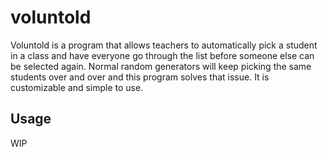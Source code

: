 # voluntold
Voluntold is a program that allows teachers to automatically pick a student in a class and have everyone go through the list before someone else can be selected again.  Normal random generators will keep picking the same students over and over and this program solves that issue.  It is customizable and simple to use.

## Usage
WIP